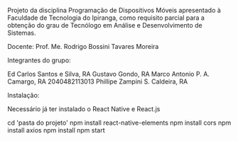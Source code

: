 Projeto da disciplina Programação de Dispositivos Móveis apresentado à Faculdade de Tecnologia do Ipiranga, como requisito parcial para a obtenção do grau de
Tecnólogo em Análise e Desenvolvimento de Sistemas.

Docente: Prof. Me. Rodrigo Bossini Tavares Moreira

Integrantes do grupo:

Ed Carlos Santos e Silva, RA
Gustavo Gondo, RA
Marco Antonio P. A. Camargo, RA 2040482113013
Phillipe Zampini S. Caldeira, RA

Instalação:

Necessário já ter instalado o React Native e React.js

cd 'pasta do projeto'
npm install react-native-elements
npm install cors
npm install axios
npm install
npm start
